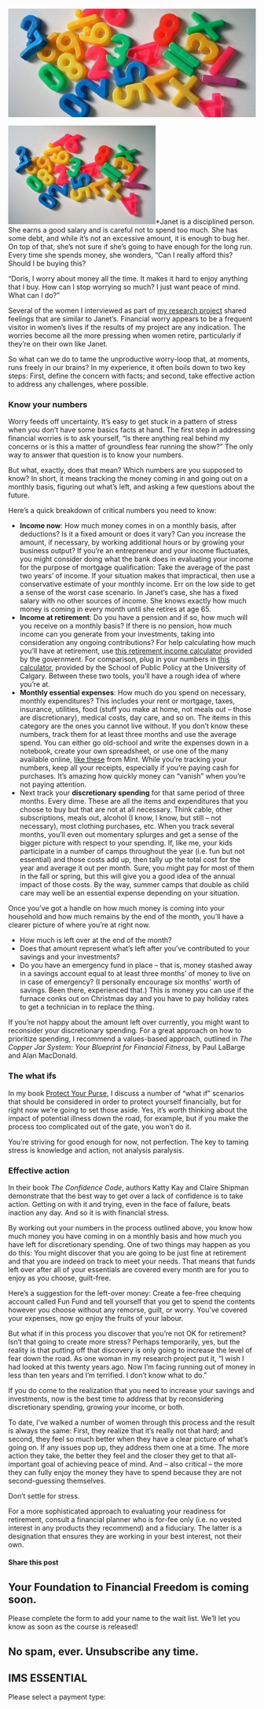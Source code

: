 ![by the numbers](attachments/by-the-numbers-1254356-1279x856-qdc6cpthe1jg09nepcheyd0ymqwyqy89x64timb4aw.jpg)

![](attachments/by-the-numbers-1254356-1279x856-300x201.jpg)\*Janet is a disciplined person. She earns a good salary and is careful not to spend too much. She has some debt, and while it’s not an excessive amount, it is enough to bug her. On top of that, she’s not sure if she’s going to have enough for the long run. Every time she spends money, she wonders, “Can I really afford this? Should I be buying this?

“Doris, I worry about money all the time. It makes it hard to enjoy anything that I buy. How can I stop worrying so much? I just want peace of mind. What can I do?”

Several of the women I interviewed as part of [my research project](https://yflmainprod.wpengine.com/2017/09/tell-me-what-you-want-what-you-really-really-want-my-research-project-on-women-and-money/) shared feelings that are similar to Janet’s. Financial worry appears to be a frequent visitor in women’s lives if the results of my project are any indication. The worries become all the more pressing when women retire, particularly if they’re on their own like Janet.

So what can we do to tame the unproductive worry-loop that, at moments, runs freely in our brains? In my experience, it often boils down to two key steps: First, define the concern with facts; and second, take effective action to address any challenges, where possible.

### Know your numbers

Worry feeds off uncertainty. It’s easy to get stuck in a pattern of stress when you don’t have some basics facts at hand. The first step in addressing financial worries is to ask yourself, “Is there anything real behind my concerns or is this a matter of groundless fear running the show?” The only way to answer that question is to know your numbers.

But what, exactly, does that mean? Which numbers are you supposed to know? In short, it means tracking the money coming in and going out on a monthly basis, figuring out what’s left, and asking a few questions about the future.

Here’s a quick breakdown of critical numbers you need to know:

- **Income now**: How much money comes in on a monthly basis, after deductions? Is it a fixed amount or does it vary? Can you increase the amount, if necessary, by working additional hours or by growing your business output? If you’re an entrepreneur and your income fluctuates, you might consider doing what the bank does in evaluating your income for the purpose of mortgage qualification: Take the average of the past two years’ of income. If your situation makes that impractical, then use a conservative estimate of your monthly income. Err on the low side to get a sense of the worst case scenario. In Janet’s case, she has a fixed salary with no other sources of income. She knows exactly how much money is coming in every month until she retires at age 65.
- **Income at retirement**: Do you have a pension and if so, how much will you receive on a monthly basis? If there is no pension, how much income can you generate from your investments, taking into consideration any ongoing contributions? For help calculating how much you’ll have at retirement, use [this retirement income calculator](https://srv111.services.gc.ca/generalinformation/index) provided by the government. For comparison, plug in your numbers in [this calculator](http://canada.esplanner.com/), provided by the School of Public Policy at the University of Calgary. Between these two tools, you’ll have a rough idea of where you’re at.
- **Monthly essential expenses**: How much do you spend on necessary, monthly expenditures? This includes your rent or mortgage, taxes, insurance, utilities, food (stuff you make at home, not meals out – those are discretionary), medical costs, day care, and so on. The items in this category are the ones you cannot live without. If you don’t know these numbers, track them for at least three months and use the average spend. You can either go old-school and write the expenses down in a notebook, create your own spreadsheet, or use one of the many available online, [like these](https://www.mint.com/budgeting-3/monthly-budget-template-track-your-spending-by-month) from Mint. While you’re tracking your numbers, keep all your receipts, especially if you’re paying cash for purchases. It’s amazing how quickly money can “vanish” when you’re not paying attention.
- Next track your **discretionary spending** for that same period of three months. Every dime. These are all the items and expenditures that you choose to buy but that are not at all necessary. Think cable, other subscriptions, meals out, alcohol (I know, I know, but still – not necessary), most clothing purchases, etc. When you track several months, you’ll even out momentary splurges and get a sense of the bigger picture with respect to your spending. If, like me, your kids participate in a number of camps throughout the year (i.e. fun but not essential) and those costs add up, then tally up the total cost for the year and average it out per month. Sure, you might pay for most of them in the fall or spring, but this will give you a good idea of the annual impact of those costs. By the way, summer camps that double as child care may well be an essential expense depending on your situation.

Once you’ve got a handle on how much money is coming into your household and how much remains by the end of the month, you’ll have a clearer picture of where you’re at right now.

- How much is left over at the end of the month?
- Does that amount represent what’s left after you’ve contributed to your savings and your investments?
- Do you have an emergency fund in place – that is, money stashed away in a savings account equal to at least three months’ of money to live on in case of emergency? (I personally encourage six months’ worth of savings. Been there, experienced that.) This is money you can use if the furnace conks out on Christmas day and you have to pay holiday rates to get a technician in to replace the thing.

If you’re not happy about the amount left over currently, you might want to reconsider your discretionary spending. For a great approach on how to prioritize spending, I recommend a values-based approach, outlined in *The Copper Jar System: Your Blueprint for Financial Fitness*, by Paul LaBarge and Alan MacDonald.

### The what ifs

In my book [Protect Your Purse](https://www.amazon.ca/Protect-Your-Purse-Financial-Bankruptcies-ebook/dp/B071V8WPBW/ref=sr_1_1?ie=UTF8&qid=1509648765&sr=8-1&keywords=protect+your+purse), I discuss a number of “what if” scenarios that should be considered in order to protect yourself financially, but for right now we’re going to set those aside. Yes, it’s worth thinking about the impact of potential illness down the road, for example, but if you make the process too complicated out of the gate, you won’t do it.

You’re striving for good enough for now, not perfection. The key to taming stress is knowledge and action, not analysis paralysis.

### Effective action

In their book *The Confidence Code*, authors Katty Kay and Claire Shipman demonstrate that the best way to get over a lack of confidence is to take action. Getting on with it and trying, even in the face of failure, beats inaction any day. And so it is with financial stress.

By working out your numbers in the process outlined above, you know how much money you have coming in on a monthly basis and how much you have left for discretionary spending. One of two things may happen as you do this: You might discover that you are going to be just fine at retirement and that you are indeed on track to meet your needs. That means that funds left over after all of your essentials are covered every month are for you to enjoy as you choose, guilt-free.

Here’s a suggestion for the left-over money: Create a fee-free chequing account called Fun Fund and tell yourself that you get to spend the contents however you choose without any remorse, guilt, or worry. You’ve covered your expenses, now go enjoy the fruits of your labour.

But what if in this process you discover that you’re not OK for retirement? Isn’t that going to create more stress? Perhaps temporarily, yes, but the reality is that putting off that discovery is only going to increase the level of fear down the road. As one woman in my research project put it, “I wish I had looked at this twenty years ago. Now I’m facing running out of money in less than ten years and I’m terrified. I don’t know what to do.”

If you do come to the realization that you need to increase your savings and investments, now is the best time to address that by reconsidering discretionary spending, growing your income, or both.

To date, I’ve walked a number of women through this process and the result is always the same: First, they realize that it’s really not that hard; and second, they feel so much better when they have a clear picture of what’s going on. If any issues pop up, they address them one at a time. The more action they take, the better they feel and the closer they get to that all-important goal of achieving peace of mind. And – also critical – the more they can fully enjoy the money they have to spend because they are not second-guessing themselves.

Don’t settle for stress.

For a more sophisticated approach to evaluating your readiness for retirement, consult a financial planner who is for-fee only (i.e. no vested interest in any products they recommend) and a fiduciary. The latter is a designation that ensures they are working in your best interest, not their own.

#### Share this post

## Your Foundation to Financial Freedom is coming soon.

Please complete the form to add your name to the wait list. We’ll let you know as soon as the course is released!

## No spam, ever. Unsubscribe any time.

## IMS ESSENTIAL

Please select a payment type: